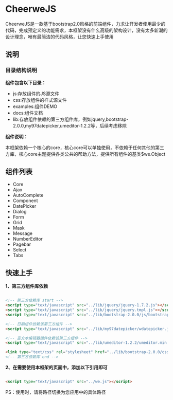 CheerweJS
=========================

CheerweJS是一款基于bootstrap2.0风格的前端组件，力求让开发者使用最少的代码，完成预定义的功能需求，本框架没有什么高级的架构设计，没有太多新潮的设计理念，唯有最简洁的代码风格，让您快速上手使用

说明
--------------------------

### 目录结构说明

**组件包含以下目录：**

* js:存放组件的JS源文件
* css:存放组件的样式源文件
* examples:组件DEMO
* docs:组件文档
* lib:存放组件依赖的第三方组件库，例如jquery,bootstrap-2.0.0,my97datepicker,umeditor-1.2.2等，后续考虑移除

**组件说明：**

本框架依赖一个核心的core，核心core可以单独使用，不依赖于任何其他的第三方库，核心core主题提供各类公共的帮助方法，提供所有组件的基类$we.Object


组件列表
--------------------------

* Core
* Ajax
* AutoComplete
* Component
* DatePicker
* Dialog
* Form
* Grid
* Mask
* Message
* NumberEditor
* Pagebar
* Select
* Tabs


快速上手
----------------------------

**1、第三方组件库依赖**

`````````html

<!-- 第三方依赖库 start -->
<script type="text/javascript" src="../lib/jquery/jquery-1.7.2.js"></script>
<script type="text/javascript" src="../lib/jquery/jquery.tmpl.js"></script>
<script type="text/javascript" src="../lib/bootstrap-2.0.0/js/bootstrap.min.js"></script>

<!-- 日期组件依赖该第三方组件 -->
<script type="text/javascript" src="../lib/my97datepicker/wdatepicker.js"></script>

<!-- 富文本编辑器组件依赖该第三方组件 -->
<script type="text/javascript" src="../lib/umeditor-1.2.2/umeditor.min.js"></script>

<link type="text/css" rel="stylesheet" href="../lib/bootstrap-2.0.0/css/bootstrap.min.css"/>
<!-- 第三方依赖库 end -->

`````````



**2、在需要使用本框架的页面中，添加以下引用即可**

`````````html

<script type="text/javascript" src="../we.js"></script>

`````````



PS：使用时，请将路径切换为您应用中的具体路径

